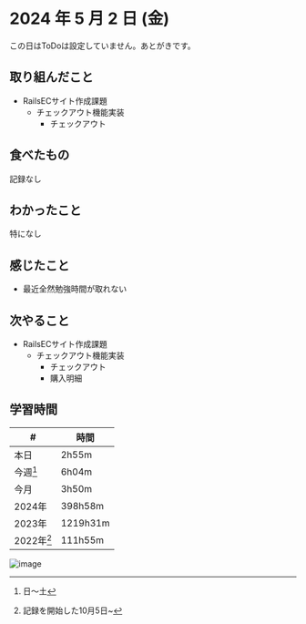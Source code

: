 # 2024 年 5 月 2 日 (金)
この日はToDoは設定していません。あとがきです。

## 取り組んだこと
- RailsECサイト作成課題
  - チェックアウト機能実装
    - チェックアウト

## 食べたもの
記録なし

## わかったこと
特になし

## 感じたこと
- 最近全然勉強時間が取れない

## 次やること
- RailsECサイト作成課題
  - チェックアウト機能実装
    - チェックアウト
    - 購入明細

## 学習時間
| #          | 時間     |
| ---------- | -------- |
| 本日       | 2h55m    |
| 今週[^1]   | 6h04m   |
| 今月       | 3h50m   |
| 2024年     | 398h58m  |
| 2023年     | 1219h31m |
| 2022年[^2] | 111h55m  |

[^1]: 日〜土
[^2]: 記録を開始した10月5日~

![image](https://github.com/nil-ramuda/daily_report/assets/94735931/a9f33ebc-118f-4c79-a22b-69120a16f0e4)

